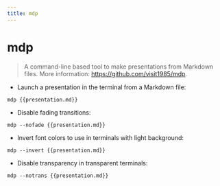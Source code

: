 ```yaml
---
title: mdp
---
```

# mdp

> A command-line based tool to make presentations from Markdown files.
> More information: <https://github.com/visit1985/mdp>.

- Launch a presentation in the terminal from a Markdown file:

`mdp {{presentation.md}}`

- Disable fading transitions:

`mdp --nofade {{presentation.md}}`

- Invert font colors to use in terminals with light background:

`mdp --invert {{presentation.md}}`

- Disable transparency in transparent terminals:

`mdp --notrans {{presentation.md}}`
